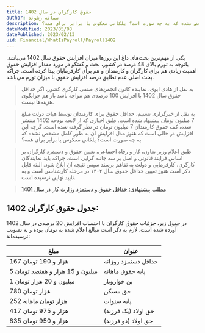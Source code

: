 ```yaml
---
title: حقوق کارگران در سال 1402
author: سمانه رشوند  
description: طبق اخباری که از لایحه بودجه 1402 منتشر شده، کف حقوق کارمندان 7 میلیون تومان در نظر گرفته شده است. گرچه این افزایش در حالی است که هنوز مدل افزایش آن به طور کامل مشخص نشده که به چه صورت است؟ پلکانی معکوس یا برابر برای همه؟ 
dateModified: 2023/05/08  
datePublished: 2023/02/13 
uid: Financial/WhatIsPayroll/Payroll1402
---
```


یکی از مهم‌ترین بحث‌های داغ این روزها میزان افزایش حقوق سال 1402 می‌باشد. باتوجه به تورم بالای 48 درصد در کشور، بحث و گفتگو در مورد مقدار افزایش حقوق اهمیت زیادی هم برای کارگران و کارمندان و هم برای کارفرمایان پیدا کرده است. چرا‌که بحث اصلی عدم تطابق درصد افزایش حقوق با میزان تورم می‌باشد.

> به نقل از هادی ابوی، نماینده کانون انجمن‌های صنفی کارگری کشور، اگر حداقل حقوق سال 1402 با افزایش 100 درصدی هم مواجه باشد باز هم جوابگوی هزینه‌ها نیست.

> به نقل از خبرگزاری تسنیم، حداقل حقوق برای کارمندان توسط هیات دولت مبلغ 7 میلیون تومان پیشنهاد شده است. طبق اخباری که از لایحه بودجه 1402 منتشر شده، کف حقوق کارمندان 7 میلیون تومان در نظر گرفته شده است. گرچه این افزایش در حالی است که هنوز مدل افزایش آن به طور کامل مشخص نشده که به چه صورت است؟ پلکانی معکوس یا برابر برای همه؟

> طبق اعلام وزیر تعاون، کار و رفاه اجتماعی، تعیین حقوق و دستمزد کارگران بر اساس فرایند قانونی و اصل بر سه جانبه گرایی است. چراکه باید نمایندگان کارگری، کارفرمایی و دولت به تفاهم برسند سپس نتیجه آن ابلاغ شود.
البته قابل ذکر است هنوز تعیین حداقل حقوق سال ۱۴۰۲ در مرحله کارشناسی است و به تایید نهایی نرسیده است.

> [مطلب پیشنهادی: حداقل حقوق و دستمزد وزارت کار در سال 1401](https://www.hooshkar.com/Wiki/Payroll/Payroll1401)

## جدول حقوق کارگران 1402:

در جدول زیر، جزئیات حقوق کارگران با احتساب افزایش 20 درصدی در سال 1402 آورده شده است. لازم به ذکر است مبالغ اعلام شده به تومان بوده و به تصویب نرسیده‌اند:

مبلغ  |  عنوان
------------ | -------------
167 هزار و 190 تومان | حداقل دستمزد روزانه
5 میلیون و 15 هزار و هفتصد تومان |  پایه حقوق ماهانه
1 میلیون و 20 هزار تومان |  بن خواروبار
780 هزار تومان | حق مسکن
252 هزار تومان ماهانه | پایه سنوات
417 هزار و 975 تومان | حق اولاد (یک فرزند)
835 هزار و 950 تومان | حق اولاد (دو فرزند)

